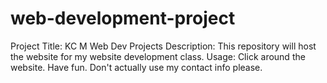 # web-development-project
Project Title: KC M Web Dev Projects
Description: This repository will host the website for my website development class.
Usage: Click around the website. Have fun. Don't actually use my contact info please.
